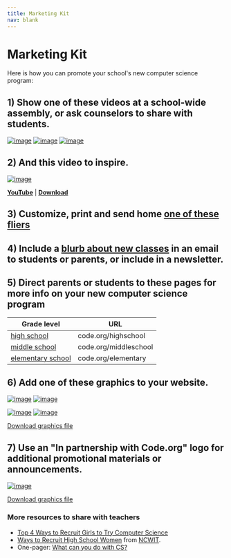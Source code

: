 ```yaml
---
title: Marketing Kit
nav: blank
---
```

# Marketing Kit

Here is how you can promote your school's new computer science program:

## 1) Show one of these videos at a school-wide assembly, or ask counselors to share with students. 
[![image](/images/csvideo.png)](http://www.youtube.com/watch?v=xgOYvG1WAbM)
[![image](/images/ecsvideo.png)](http://www.youtube.com/watch?v=juXqFtaPmNk)
[![image](/images/apcspvideo.png)](http://www.youtube.com/watch?v=mjMLCpXz3eo)

## 2) And this video to inspire. 
[![image](/images/codevideosmall.png)](http://www.youtube.com/watch?v=nKIu9yen5nc)

[**YouTube**](http://www.youtube.com/watch?v=nKIu9yen5nc) | [**Download**](https://dl.dropbox.com/sh/6sdjczibjih6x8s/Rjs8XgYNzr/Code-5-minute.mov?dl=1)

## 3) Customize, print and send home [one of these fliers](https://www.dropbox.com/s/f7idusa25t10v8v/newsletters.docx)

## 4) Include a [blurb about new classes](/educate/blurbs) in an email to students or parents, or include in a newsletter.
 
## 5) Direct parents or students to these pages for more info on your new computer science program

| Grade level | URL |
| -------- | ------- |
| [high school](/educate/hs) | code.org/highschool  |
| [middle school](/educate/ms) | code.org/middleschool |
| [elementary school](/educate/es) | code.org/elementary |


<a id="classgraphics"></a> 

## 6) Add one of these graphics to your website.

[![image](/images/newclass.jpg)](/images/classlogoB.jpg)
[![image](/images/newclasswide.jpg)](/images/classlogoD.jpg)

[![image](/images/classlogoC.jpg)](/images/classlogoC.jpg)
[![image](/images/classlogoA.jpg)](/images/classlogoA.jpg)

[Download graphics file](https://www.dropbox.com/s/38tledlbucf0tql/New%20Class%20Graphics.zip)

## 7) Use an "In partnership with Code.org" logo for additional promotional materials or announcements.

[![image](/images/partnerlogohorizontal.png)](files/partner-logo.zip)

[Download graphics file](files/partner-logo.zip)

### More resources to share with teachers
- [Top 4 Ways to Recruit Girls to Try Computer Science](/girls)
- [Ways to Recruit High School Women](https://www.ncwit.org/resources/top-10-ways-recruiting-high-school-women-your-computing-classes/top-10-ways-recruiting) from [NCWIT](http://ncwit.org).
- One-pager: [What can you do with CS?](https://www.dropbox.com/s/o1mafeosi0xuwb0/What_is_CS_and_Careers.pdf)

<br /><br />

